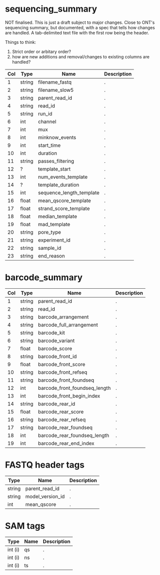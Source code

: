 # sequencing_summary

NOT finalised. This is just a draft subject to major changes.
Close to ONT's sequencing summary, but documented, with a spec that tells how changes are handled.
A tab-delimited text file with the first row being the header. 

Things to think:
1. Strict order or arbitary order?
2. how are new additions and removal/changes to existing columns are handled?

| Col | Type   | Name                     | Description |
| --- | ------ | ------------------------ | ----------- |
| 1   | string | filename_fastq           | .           |
| 2   | string | filename_slow5           | .           |
| 3   | string | parent_read_id           | .           |
| 4   | string | read_id                  | .           |
| 5   | string | run_id                   | .           |
| 6   | int    | channel                  | .           |
| 7   | int    | mux                      | .           |
| 8   | int    | minknow_events           | .           |
| 9   | int    | start_time               | .           |
| 10  | int    | duration                 | .           |
| 11  | string | passes_filtering         | .           |
| 12  | ?      | template_start           | .           |
| 13  | int    | num_events_template      | .           |
| 14  | ?      | template_duration        | .           |
| 15  | int    | sequence_length_template | .           |
| 16  | float  | mean_qscore_template     | .           |
| 17  | float  | strand_score_template    | .           |
| 18  | float  | median_template          | .           |
| 19  | float  | mad_template             | .           |
| 20  | string | pore_type                | .           |
| 21  | string | experiment_id            | .           |
| 22  | string | sample_id                | .           |
| 23  | string | end_reason               | .           |


# barcode_summary

| Col | Type   | Name                          | Description |
| --- | ------ | ----------------------------- | ----------- |
| 1   | string | parent_read_id                | .           |
| 2   | string | read_id                       | .           |
| 3   | string | barcode_arrangement           | .           |
| 4   | string | barcode_full_arrangement      | .           |
| 5   | string | barcode_kit                   | .           |
| 6   | string | barcode_variant               | .           |
| 7   | float  | barcode_score                 | .           |
| 8   | string | barcode_front_id              | .           |
| 9   | float  | barcode_front_score           | .           |
| 10  | string | barcode_front_refseq          | .           |
| 11  | string | barcode_front_foundseq        | .           |
| 12  | int    | barcode_front_foundseq_length | .           |
| 13  | int    | barcode_front_begin_index     | .           |
| 14  | string | barcode_rear_id               | .           |
| 15  | float  | barcode_rear_score            | .           |
| 16  | string | barcode_rear_refseq           | .           |
| 17  | string | barcode_rear_foundseq         | .           |
| 18  | int    | barcode_rear_foundseq_length  | .           |
| 19  | int    | barcode_rear_end_index        | .           |


# FASTQ header tags
| Type   | Name                          | Description |
| ------ | ----------------------------- | ----------- |
| string | parent_read_id                | .           |
| string | model_version_id              | .           |
| int | mean_qscore                      | .           |

# SAM tags

| Type   | Name               | Description |
| ------ | ------------------ | ----------- |
| int (i) | qs                | .           |
| int (i) | ns                | .           |
| int (i) | ts                | .           |

